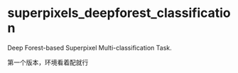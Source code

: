 # superpixels_deepforest_classification
Deep Forest-based Superpixel Multi-classification Task.


第一个版本，环境看着配就行
